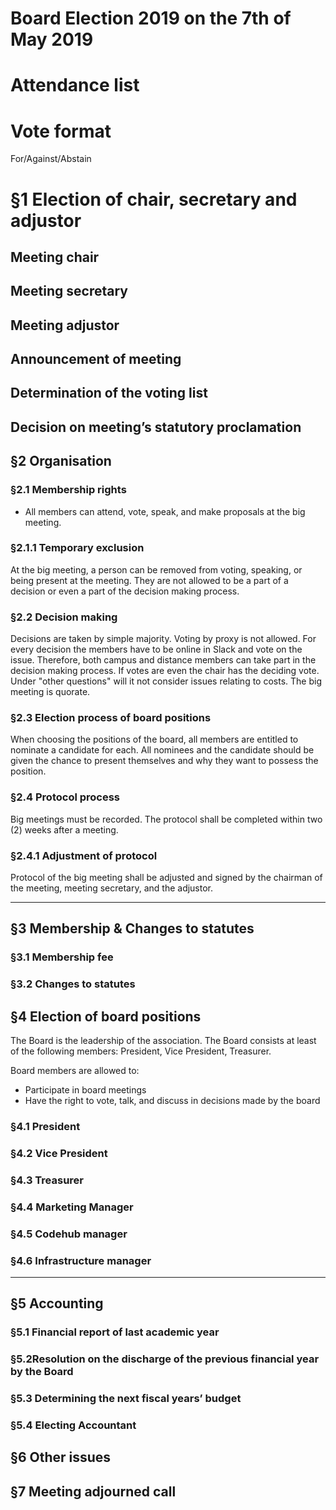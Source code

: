 # Board Election 2019 on the 7th of May 2019

# Attendance list 


# Vote format
For/Against/Abstain

# §1 Election of chair, secretary and adjustor

## Meeting chair



## Meeting secretary



## Meeting adjustor



## Announcement of meeting



## Determination of the voting list



## Decision on meeting’s statutory proclamation



## §2 Organisation


### §2.1 Membership rights

* All members can attend, vote, speak, and make proposals at the big meeting. 

### §2.1.1 Temporary exclusion

At the big meeting, a person can be removed from voting, speaking, or being present at the meeting. They are not allowed to be a part of a decision or even a part of the decision making process.

### §2.2 Decision making

Decisions are taken by simple majority. Voting by proxy is not allowed. For every decision the members have to be online in Slack and vote on the issue. Therefore, both campus and distance members can take part in the decision making process. If votes are even the chair has the deciding vote. Under "other questions" will it not consider issues relating to costs. The big meeting is quorate.

### §2.3 Election process of board positions

When choosing the positions of the board, all members are entitled to nominate a candidate for each. All nominees and the candidate should be given the chance to present themselves and why they want to possess the position.

### §2.4 Protocol process

Big meetings must be recorded. The protocol shall be completed within two (2) weeks after a meeting.

### §2.4.1 Adjustment of protocol

Protocol of the big meeting shall be adjusted and signed by the chairman of the meeting, meeting secretary, and the adjustor.

-------------------------------------------------------

## §3 Membership & Changes to statutes

### §3.1 Membership fee


### §3.2 Changes to statutes



## §4 Election of board positions

The Board is the leadership of the association. The Board consists at least of the following members: President, Vice President, Treasurer.

Board members are allowed to:
*    Participate in board meetings
*    Have the right to vote, talk, and discuss in decisions made by the board

### §4.1 President


### §4.2 Vice President


### §4.3 Treasurer

### §4.4 Marketing Manager

### §4.5 Codehub manager

### §4.6 Infrastructure manager



------------------------------------------------------

## §5 Accounting
### §5.1 Financial report of last academic year


### §5.2Resolution on the discharge of the previous financial year by the Board



### §5.3 Determining the next fiscal years’ budget



### §5.4 Electing Accountant



## §6 Other issues


## §7 Meeting adjourned call
